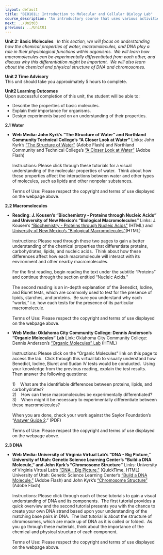 ```yaml
---
layout: default
title: "BIO101L: Introduction to Molecular and Cellular Biology Lab"
course_description: "An introductory course that uses various activities and exercises to provide the basic principles and methods of biology. Lab topics include: the scientific method, DNA structure, transcription and translation, PCR and microarrays, prokaryotic and eukaryotic cells, photosynthesis, glycolysis and cellular respiration, genetics, and cell division."
next: ../Unit03
previous: ../Unit01
---
```

**Unit 2: Basic Molecules** <span id="2"></span> 
*In this section, we will focus on understanding how the chemical
properties of water, macromolecules, and DNA play a role in their
physiological functions within organisms.  We will learn how
macromolecules can be experimentally differentiated from each other, and
discuss why this differentiation might be important.  We will also learn
about the chemical and physical structure of DNA and chromosomes.*

**Unit 2 Time Advisory**  
This unit should take you approximately 5 hours to complete.

**Unit2 Learning Outcomes**  
Upon successful completion of this unit, the student will be able to:  
-   Describe the properties of basic molecules.
-   Explain their importance for organisms.
-   Design experiments based on an understanding of their properties.

**2.1 Water** <span id="2.1"></span> 
-   **Web Media: John Kyrk’s “The Structure of Water” and Northland
    Community Technical College’s “A Closer Look at Water”**
    Links: John Kyrk’s [“The Structure of
    Water”](http://www.johnkyrk.com/H2O.html) (Adobe Flash) and
    Northland Community and Technical College’s [“A Closer Look at
    Water”](http://programs.northlandcollege.edu/biology/Biology1111/animations/hydrogenbonds.html)
    (Adobe Flash)  
        
     Instructions: Please click through these tutorials for a visual
    understanding of the molecular properties of water.  Think about how
    these properties affect the interactions between water and other
    types of molecules, such as lipids and other nonpolar substances.  
        
     Terms of Use: Please respect the copyright and terms of use
    displayed on the webpage above.

**2.2 Macromolecules** <span id="2.2"></span> 
-   **Reading: J. Kousen’s “Biochemistry - Proteins through Nucleic
    Acids” and University of New Mexico’s “Biological Macromolecules”**
    Links: J. Kousen’s [“Biochemistry - Proteins through Nucleic
    Acids”](http://www.hobart.k12.in.us/jkousen/Biology/biochem.htm) (HTML)
    and [University of New Mexico’s “Biological
    Macromolecules”](http://biology.unm.edu/ccouncil/Biology_124/Summaries/Macromol.html)(HTML)  
        
     Instructions: Please read through these two pages to gain a better
    understanding of the chemical properties that differentiate
    proteins, carbohydrates, lipids, and nucleic acids.  Think about how
    these differences affect how each macromolecule will interact with
    its environment and other nearby macromolecules.  
        
     For the first reading, begin reading the text under the subtitle
    “Proteins” and continue through the section entitled “Nucleic
    Acids.”  
        
     The second reading is an in-depth explanation of the Benedict,
    Iodine, and Biuret tests, which are commonly used to test for the
    presence of lipids, starches, and proteins.  Be sure you understand
    why each “works,” i.e. how each tests for the presence of its
    particular macromolecule.  
        
     Terms of Use: Please respect the copyright and terms of use
    displayed on the webpage above.

-   **Web Media: Oklahoma City Community College: Dennis Anderson’s
    “Organic Molecules” Lab**
    Link: Oklahoma City Community College: Dennis Anderson’s [“Organic
    Molecules” Lab](http://www.occc.edu/biologylabs/) (HTML)  
        
     Instructions: Please click on the “Organic Molecules” link on this
    page to access the lab.  Click through this virtual lab to visually
    understand how Benedict, Iodine, Biuret and Sudan IV tests would be
    conducted.  Using your knowledge from the previous reading, explain
    the test results.  Then answer the following questions:  
        
     1)    What are the identifiable differences between proteins,
    lipids, and carbohydrates?  
     2)    How can these macromolecules be experimentally
    differentiated?  
     3)    When might it be necessary to experimentally differentiate
    between these macromolecules?  
        
     When you are done, check your work against the Saylor Foundation’s
    “[Answer Guide
    2](https://resources.saylor.org/wwwresources/archived/site/wp-content/uploads/2011/05/BIO101LAB-AG2-FINAL.pdf).”
    (PDF)  
        
     Terms of Use: Please respect the copyright and terms of use
    displayed on the webpage above.

**2.3 DNA** <span id="2.3"></span> 
-   **Web Media: University of Virginia Virtual Lab’s “DNA - Big
    Picture,” University of Utah: Genetic Science Learning Center’s
    “Build a DNA Molecule,” and John Kyrk’s “Chromosome Structure”**
    Links: University of Virginia Virtual Lab’s [“DNA - Big
    Picture,”](http://www.virlab.virginia.edu/VL/DNA_big_picture.htm) (QuickTime,
    HTML) University of Utah: Genetic Science Learning Center’s [“Build
    a DNA
    Molecule,”](http://learn.genetics.utah.edu/content/begin/dna/builddna/)
    (Adobe Flash) and John Kyrk’s [“Chromosome
    Structure”](http://www.johnkyrk.com/chromosomestructure.html) (Adobe
    Flash)  
        
     Instructions: Please click through each of these tutorials to gain
    a visual understanding of DNA and its components.  The first
    tutorial provides a quick overview and the second tutorial presents
    you with the chance to create your own DNA strand based upon your
    understanding of the matching base pairs in DNA.  The last tutorial
    is about the structure of chromosomes, which are made up of DNA as
    it is coiled or folded.  As you go through these materials, think
    about the importance of the chemical and physical structure of each
    component.  
        
     Terms of Use: Please respect the copyright and terms of use
    displayed on the webpage above.


